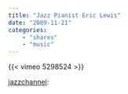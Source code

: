 ```yaml
---
title: "Jazz Pianist Eric Lewis"
date: "2009-11-21"
categories:
    - "shares"
    - "music"
---
```


{{< vimeo 5298524 >}}

[jazzchannel](http://jazzchannel.tumblr.com/post/250890090/jazz-pianist-eric-lewis-on-vimeo-via-vimeo):
